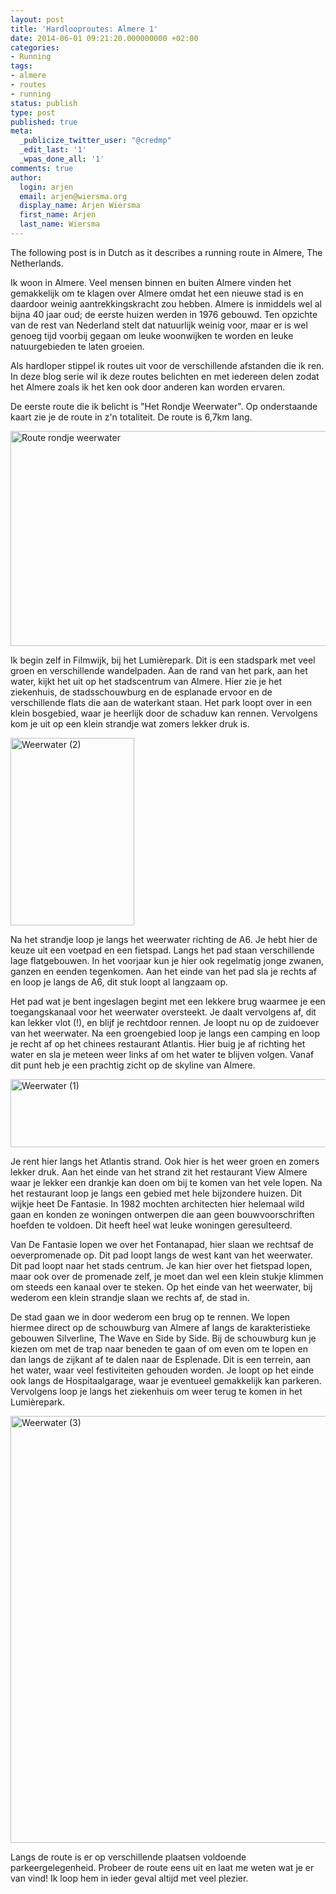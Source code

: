 ```yaml
---
layout: post
title: 'Hardlooproutes: Almere 1'
date: 2014-06-01 09:21:20.000000000 +02:00
categories:
- Running
tags:
- almere
- routes
- running
status: publish
type: post
published: true
meta:
  _publicize_twitter_user: "@credmp"
  _edit_last: '1'
  _wpas_done_all: '1'
comments: true
author:
  login: arjen
  email: arjen@wiersma.org
  display_name: Arjen Wiersma
  first_name: Arjen
  last_name: Wiersma
---
```


The following post is in Dutch as it describes a running route in Almere, The Netherlands.

Ik woon in Almere. Veel mensen binnen en buiten Almere vinden het gemakkelijk om te klagen over Almere omdat het een nieuwe stad is en daardoor weinig aantrekkingskracht zou hebben. Almere is inmiddels wel al bijna 40 jaar oud; de eerste huizen werden in 1976 gebouwd. Ten opzichte van de rest van Nederland stelt dat natuurlijk weinig voor, maar er is wel genoeg tijd voorbij gegaan om leuke woonwijken te worden en leuke natuurgebieden te laten groeien.

Als hardloper stippel ik routes uit voor de verschillende afstanden die ik ren. In deze blog serie wil ik deze routes belichten en met iedereen delen zodat het Almere zoals ik het ken ook door anderen kan worden ervaren.

De eerste route die ik belicht is "Het Rondje Weerwater". Op onderstaande kaart zie je de route in z'n totaliteit. De route is 6,7km lang.

<img src="http://www.wickeddutch.com/wp-content/uploads/2014/05/Route-rondje-weerwater-2.png" alt="Route rondje weerwater" width="589" height="344" class="aligncenter size-full wp-image-960" />

Ik begin zelf in Filmwijk, bij het Lumièrepark. Dit is een stadspark met veel groen en verschillende wandelpaden. Aan de rand van het park, aan het water, kijkt het uit op het stadscentrum van Almere. Hier zie je het ziekenhuis, de stadsschouwburg en de esplanade ervoor en de verschillende flats die aan de waterkant staan. Het park loopt over in een klein bosgebied, waar je heerlijk door de schaduw kan rennen. Vervolgens kom je uit op een klein strandje wat zomers lekker druk is.

<img src="http://www.wickeddutch.com/wp-content/uploads/2014/05/Weerwater-2-198x300.jpg" alt="Weerwater (2)" width="198" height="300" class="aligncenter size-medium wp-image-968" />

Na het strandje loop je langs het weerwater richting de A6. Je hebt hier de keuze uit een voetpad en een fietspad. Langs het pad staan verschillende lage flatgebouwen. In het voorjaar kun je hier ook regelmatig jonge zwanen, ganzen en eenden tegenkomen. Aan het einde van het pad sla je rechts af en loop je langs de A6, dit stuk loopt al langzaam op.

Het pad wat je bent ingeslagen begint met een lekkere brug waarmee je een toegangskanaal voor het weerwater oversteekt. Je daalt vervolgens af, dit kan lekker vlot (!), en blijf je rechtdoor rennen. Je loopt nu op de zuidoever van het weerwater. Na een groengebied loop je langs een camping en loop je recht af op het chinees restaurant Atlantis. Hier buig je af richting het water en sla je meteen weer links af om het water te blijven volgen. Vanaf dit punt heb je een prachtig zicht op de skyline van Almere. 

<img src="http://www.wickeddutch.com/wp-content/uploads/2014/05/Weerwater-1.jpg" alt="Weerwater (1)" width="1024" height="109" class="aligncenter size-full wp-image-966" />

Je rent hier langs het Atlantis strand. Ook hier is het weer groen en zomers lekker druk. Aan het einde van het strand zit het restaurant View Almere waar je lekker een drankje kan doen om bij te komen van het vele lopen. Na het restaurant loop je langs een gebied met hele bijzondere huizen. Dit wijkje heet De Fantasie. In 1982 mochten architecten hier helemaal wild gaan en konden ze woningen ontwerpen die aan geen bouwvoorschriften hoefden te voldoen. Dit heeft heel wat leuke woningen geresulteerd.

Van De Fantasie lopen we over het Fontanapad, hier slaan we rechtsaf de oeverpromenade op. Dit pad loopt langs de west kant van het weerwater. Dit pad loopt naar het stads centrum. Je kan hier over het fietspad lopen, maar ook over de promenade zelf, je moet dan wel een klein stukje klimmen om steeds een kanaal over te steken. Op het einde van het weerwater, bij wederom een klein strandje slaan we rechts af, de stad in.

De stad gaan we in door wederom een brug op te rennen. We lopen hiermee direct op de schouwburg van Almere af langs de karakteristieke gebouwen Silverline, The Wave en Side by Side. Bij de schouwburg kun je kiezen om met de trap naar beneden te gaan of om even om te lopen en dan langs de zijkant af te dalen naar de Esplenade. Dit is een terrein, aan het water, waar veel festiviteiten gehouden worden. Je loopt op het einde ook langs de Hospitaalgarage, waar je eventueel gemakkelijk kan parkeren. Vervolgens loop je langs het ziekenhuis om weer terug te komen in het Lumièrepark. 

<img src="http://www.wickeddutch.com/wp-content/uploads/2014/05/Weerwater-3.jpg" alt="Weerwater (3)" width="1024" height="683" class="aligncenter size-full wp-image-974" />

Langs de route is er op verschillende plaatsen voldoende parkeergelegenheid. Probeer de route eens uit en laat me weten wat je er van vind! Ik loop hem in ieder geval altijd met veel plezier.
